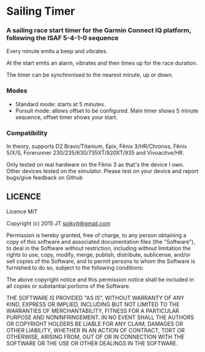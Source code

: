 # Sailing Timer

### A sailing race start timer for the Garmin Connect IQ platform, following the ISAF 5-4-1-0 sequence

Every minute emits a beep and vibrates.

At the start emits an alarm, vibrates and then times up for the race duration.

The timer can be synchronised to the nearest minute, up or down.

### Modes

- Standard mode: starts at 5 minutes.
- Pursuit mode: allows offset to be configured. Main timer shows 5 minute sequence, offset timer shows your start.

### Compatibility

In theory, supports D2 Bravo/Titanium, Epix, Fênix 3/HR/Chronos, Fênix 5/X/S, Forerunner 230/235/630/735XT/920XT/935 and Vivoactive/HR.

Only tested on real hardware on the Fênix 3 as that's the device I own. Other devices tested on the simulator. Please test on your device and report bugs/give feedback on Github

## LICENCE

Licence MIT

Copyright (c) 2015 JT <spikyjt@gmail.com>

Permission is hereby granted, free of charge, to any person obtaining a copy
of this software and associated documentation files (the "Software"), to deal
in the Software without restriction, including without limitation the rights
to use, copy, modify, merge, publish, distribute, sublicense, and/or sell
copies of the Software, and to permit persons to whom the Software is
furnished to do so, subject to the following conditions:

The above copyright notice and this permission notice shall be included in
all copies or substantial portions of the Software.

THE SOFTWARE IS PROVIDED "AS IS", WITHOUT WARRANTY OF ANY KIND, EXPRESS OR
IMPLIED, INCLUDING BUT NOT LIMITED TO THE WARRANTIES OF MERCHANTABILITY,
FITNESS FOR A PARTICULAR PURPOSE AND NONINFRINGEMENT. IN NO EVENT SHALL THE
AUTHORS OR COPYRIGHT HOLDERS BE LIABLE FOR ANY CLAIM, DAMAGES OR OTHER
LIABILITY, WHETHER IN AN ACTION OF CONTRACT, TORT OR OTHERWISE, ARISING FROM,
OUT OF OR IN CONNECTION WITH THE SOFTWARE OR THE USE OR OTHER DEALINGS IN
THE SOFTWARE.
